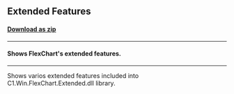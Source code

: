 ## Extended Features
#### [Download as zip](https://grapecity.github.io/DownGit/#/home?url=https://github.com/GrapeCity/ComponentOne-WinForms-Samples/tree/master/NetFramework\FlexChart\CS\ExtendedFeatures)
____
#### Shows FlexChart's extended features.
____
Shows varios extended features included into C1.Win.FlexChart.Extended.dll library. 
